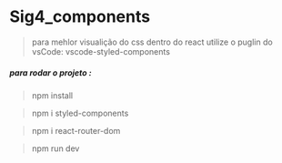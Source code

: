 # Sig4_components
> para mehlor visualição do css dentro do react utilize o puglin do vsCode: 
> vscode-styled-components
##### para rodar o projeto :
> npm install

> npm i styled-components

> npm i react-router-dom

> npm run dev
